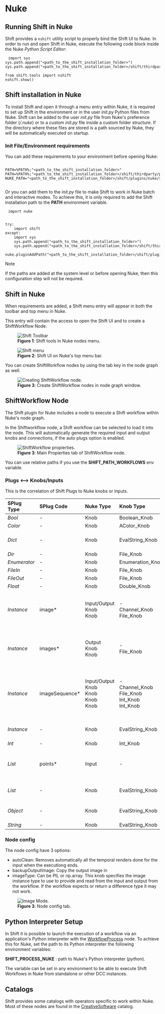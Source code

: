 # Nuke

## Running Shift in Nuke

Shift provides a `nshift` utility script to properly bind the Shift UI to Nuke. In order to run and open Shift in Nuke, execute the following code block inside the Nuke *Python Script Editor*:

<pre><code style="white-space: pre; margin: 20px 0; padding: 10px; box-sizing: border-box;">import sys
sys.path.append("&ltpath_to_the_shift_installation_folder&gt")
sys.path.append("&ltpath_to_the_shift_installation_folder&gt/shift/thirdparty/python/Lib/site-packages")

from shift.tools import nshift
nshift.show()
</code></pre>

## Shift installation in Nuke

To install Shift and open it through a menu entry within Nuke, it is required to set up Shift in the environment or in the user *init.py* Python files from Nuke. Shift can be added to the user *init.py* file from Nuke's preference folder (*<home directory>/.nuke*) or to a custom *init.py* file inside a custom folder structure. If the directory where these files are stored is a path sourced by Nuke, they will be automatically executed on startup.

### Init File/Environment requirements

You can add these requirements to your environment before opening Nuke:

<pre><code style="white-space: pre; margin: 20px 0; padding: 10px; box-sizing: border-box;">
PATH=&#37;PATH&#37;&semi;"&ltpath_to_the_shift_installation_folder&gt"
PATH=&#37;PATH&#37;&semi;"&ltpath_to_the_shift_installation_folder&gt/shift/thirdparty/python/Lib/site-packages"
NUKE_PATH="&ltpath_to_the_shift_installation_folder&gt/shift/plugins/nuke/startup"&semi;&#37;NUKE_PATH&#37;

</code></pre>

Or you can add them to the *init.py* file to make Shift to work in Nuke batch and interactive modes. To achieve this, it is only required to add the Shift installation path to the **PATH** environment variable.

<pre><code style="white-space: pre; margin: 20px 0; padding: 10px; box-sizing: border-box;">import nuke


try:
    import shift
except:
    import sys
    sys.path.append("&ltpath_to_the_shift_installation_folder&gt")
    sys.path.append("&ltpath_to_the_shift_installation_folder&gt/shift/thirdparty/python/Lib/site-packages")

nuke.pluginAddPath("&ltpath_to_the_shift_installation_folder&gt/shift/plugins/nuke/startup")
</code></pre>

>[!NOTE]
> If the paths are added at the system level or before opening Nuke, then this configuration step will not be required.

## Shift in Nuke

When requirements are added, a Shift menu entry will appear in both the toolbar and top menu in Nuke.


This entry will contain the access to open the Shift UI and to create a ShiftWorkflow Node.

<figure>
      <img src="images/nuke_shift_toolbar.png" alt="Shift Toolbar">
      <figcaption><b>Figure 1</b>: Shift tools in Nuke nodes menu.</figcaption>
</figure>

<figure>
      <img src="images/nuke_shift_menu.png" alt="Shift menu">
      <figcaption><b>Figure 2</b>: Shift UI on Nuke's top menu bar.</figcaption>
</figure>

You can create ShiftWorkflow nodes by using the tab key in the node graph as well.


<figure>
      <img src="images/nuke_shift_search_node.png" alt="Creating ShiftWorkflow node.">
      <figcaption><b>Figure 3</b>: Create ShiftWorkflow nodes in node graph window.</figcaption>
</figure>

## ShiftWorkflow Node

The Shift plugin for Nuke includes a node to execute a Shift workflow within Nuke's node graph.

In the Shiftworkflow node, a Shift workflow can be selected to load it into the node. This will automatically generate the required input and output knobs and connections, if the auto plugs option is enabled.


<figure>
      <img src="images/nuke_shift_node_propierties.png" alt="ShiftWorkflow propierties.">
      <figcaption><b>Figure 3</b>: Main Propierties tab of ShiftWorkflow node.</figcaption>
</figure>

You can use relative paths if you use the **SHIFT_PATH_WORKFLOWS** env variable.

### Plugs <--> Knobs/Inputs

This is the correlation of Shift Plugs to Nuke knobs or inputs.

| SPlug Type   | SPlug Code     | Nuke Type                                        | Knob Type                                                    | Note                                                                                                |
|:-------------|:---------------|:-------------------------------------------------|:-------------------------------------------------------------|:----------------------------------------------------------------------------------------------------|
| *Bool*       | -              | Knob                                             | Boolean_Knob                                                 |                                                                                                     |
| *Color*      | -              | Knob                                             | AColor_Knob                                                  |                                                                                                     |
| *Dict*       | -              | Knob                                             | EvalString_Knob                                              | Require custom implementation                                                                       |
| *Dir*        | -              | Knob                                             | File_Knob                                                    |                                                                                                     |
| *Enumerator* | -              | Knob                                             | Enumeration_Knob                                             |                                                                                                     |
| *FileIn*     | -              | Knob                                             | File_Knob                                                    |                                                                                                     |
| *FileOut*    | -              | Knob                                             | File_Knob                                                    |                                                                                                     |
| *Float*      | -              | Knob                                             | Double_Knob                                                  |                                                                                                     |
| *Instance*   | image*         | Input/Output<br/>Knob<br/>Knob                   | - <br/>Channel_Knob <br/>File_Knob                           | Provides the input image like a single image. (Current Frame)                                       |
| *Instance*   | images*        | Output<br/>Knob<br/>Knob                         | - <br/>File_Knob                                             | Provides the input image like a single image. (Current Frame)                                       |
| *Instance*   | imageSequence* | Input/Output<br/>Knob<br/>Knob<br/>Knob<br/>Knob | - <br/>Channel_Knob <br/>File_Knob<br/>Int_Knob<br/>Int_Knob | Provides the input image like a image sequence rendering the full frame range provided in the knob. |
| *Instance*   | -              | Knob                                             | EvalString_Knob                                              | Require custom implementation                                                                       |
| *Int*        | -              | Knob                                             | Int_Knob                                                     |                                                                                                     |
| *List*       | points*        | Input                                            | -                                                            | Requires to connect a Tracker node to get the points from.                                          |
| *List*       | -              | Knob                                             | EvalString_Knob                                              | Require custom implementation                                                                       |
| *Object*     | -              | Knob                                             | EvalString_Knob                                              | Require custom implementation                                                                       |
| *String*     | -              | Knob                                             | EvalString_Knob                                              |                                                                                                     |

### Node config

The node config have 3 options:
- autoClean: Removes automatically all the temporal renders done for the input when the executiong ends.
- backupOutputImage: Copy the output image in 
- imageType: Can be PIL or np.array. This knob specifies the image instance type to use to provide and read from the input and output from the workflow. If the workflow expects or return a difference type it may not work.

<figure>
      <img src="images/nuke_shift_node_propierties_mode.png" alt="Image Mode.">
      <figcaption><b>Figure 3</b>: Node config tab.</figcaption>
</figure>

## Python Interpreter Setup
In Shift it is possible to launch the execution of a workflow via an application's Python interpreter with the [WorkflowProcess](../../reference/nodes/workflow#workflowProcess-node) node. To achieve this for Nuke, set the path to its Python interpreter the following environment variables:

**SHIFT_PROCESS_NUKE** : path to Nuke's Python interpreter (*python*).

The variable can be set in any environment to be able to execute Shift Workflows in Nuke from standalone or other DCC instances.


## Catalogs

Shift provides some catalogs with operators specific to work within Nuke. Most of these nodes are found in the [CreativeSoftware](../../reference/catalogs/shift_catalogs/creativesoftware) catalog. 


<!-- ### Examples
This section is reserved to an example video of how to use Shift in Nuke.
 -->

